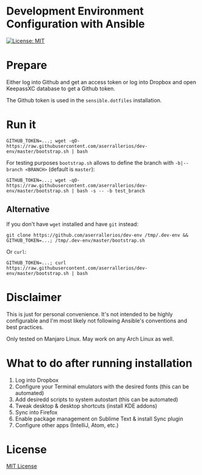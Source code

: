 Development Environment Configuration with Ansible
==================================================

[![License: MIT](https://img.shields.io/badge/license-MIT%20License-blue.svg)](https://raw.githubusercontent.com/aserrallerios/dev-env/master/LICENSE)

# Prepare

Either log into Github and get an access token or log into Dropbox and open KeepassXC database to get a Github token.

The Github token is used in the `sensible.dotfiles` installation.

# Run it

```shell
GITHUB_TOKEN=...; wget -qO- https://raw.githubusercontent.com/aserrallerios/dev-env/master/bootstrap.sh | bash
```
For testing purposes `bootstrap.sh` allows to define the branch with `-b|--branch <BRANCH>` (default is `master`):
```shell
GITHUB_TOKEN=...; wget -qO- https://raw.githubusercontent.com/aserrallerios/dev-env/master/bootstrap.sh | bash -s -- -b test_branch
```

## Alternative

If you don't have `wget` installed and have `git` instead:

```shell
git clone https://github.com/aserrallerios/dev-env /tmp/.dev-env && GITHUB_TOKEN=...; /tmp/.dev-env/master/bootstrap.sh
```

Or `curl`:

```shell
GITHUB_TOKEN=...; curl https://raw.githubusercontent.com/aserrallerios/dev-env/master/bootstrap.sh | bash
```

# Disclaimer

This is just for personal convenience. It's not intended to be highly configurable and I'm most likely not following Ansible's conventions and best practices.

Only tested on Manjaro Linux. May work on any Arch Linux as well.

# What to do after running installation

1. Log into Dropbox
2. Configure your Terminal emulators with the desired fonts (this can be automated)
3. Add desiredd scripts to system autostart (this can be automated)
4. Tweak desktop & desktop shortcuts (install KDE addons)
5. Sync into Firefox
6. Enable package management on Sublime Text & install Sync plugin
7. Configure other apps (IntelliJ, Atom, etc.)

# License

[MIT License](LICENSE)
